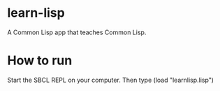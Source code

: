 # learn-lisp
A Common Lisp app that teaches Common Lisp.

# How to run
Start the SBCL REPL on your computer. Then type (load "learnlisp.lisp")
